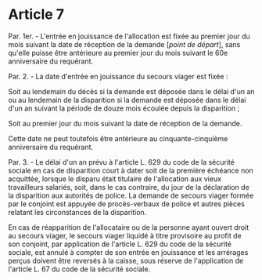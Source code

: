# Article 7

Par. 1er. - L'entrée en jouissance de l'allocation est fixée au premier jour du mois suivant la date de réception de la demande [*point de départ*], sans qu'elle puisse être antérieure au premier jour du mois suivant le 60e anniversaire du requérant.

Par. 2. - La date d'entrée en jouissance du secours viager est fixée :

Soit au lendemain du décès si la demande est déposée dans le délai d'un an ou au lendemain de la disparition si la demande est déposée dans le délai d'un an suivant la période de douze mois écoulée depuis la disparition ;

Soit au premier jour du mois suivant la date de réception de la demande.

Cette date ne peut toutefois être antérieure au cinquante-cinquième anniversaire du requérant.

Par. 3. - Le délai d'un an prévu à l'article L. 629 du code de la sécurité sociale en cas de disparition court à dater soit de la première échéance non acquittée, lorsque le disparu était titulaire de l'allocation aux vieux travailleurs salariés, soit, dans le cas contraire, du jour de la déclaration de la disparition aux autorités de police.    La demande de secours viager formée par le conjoint est appuyée de procès-verbaux de police et autres pièces relatant les circonstances de la disparition.

En cas de réapparition de l'allocataire ou de la personne ayant ouvert droit au secours viager, le secours viager liquidé à titre provisoire au profit de son conjoint, par application de l'article L. 629 du code de la sécurité sociale, est annulé à compter de son entrée en jouissance et les arrérages perçus doivent être reversés à la caisse, sous réserve de l'application de l'article L. 67 du code de la sécurité sociale.
